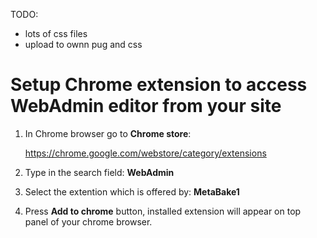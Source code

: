 TODO:

- lots of css files
- upload to ownn pug and css

# Setup Chrome extension to access WebAdmin editor from your site

1. In Chrome browser go to **Chrome store**:

    https://chrome.google.com/webstore/category/extensions

2. Type in the search field: **WebAdmin**
3. Select the extention which is offered by: **MetaBake1**
4. Press **Add to chrome** button, installed extension will appear on top panel of your chrome browser.